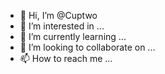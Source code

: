 - 👋 Hi, I’m @Cuptwo
- 👀 I’m interested in ...
- 🌱 I’m currently learning ...
- 💞️ I’m looking to collaborate on ...
- 📫 How to reach me ...

<!---
Cuptwo/Cuptwo is a ✨ special ✨ repository because its `README.md` (this file) appears on your GitHub profile.
You can click the Preview link to take a look at your changes.
--->
